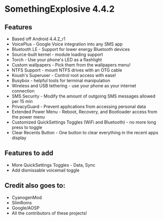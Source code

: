 SomethingExplosive 4.4.2
========================

Features
--------
* Based off Android 4.4.2_r1
* VoicePlus - Google Voice integration into any SMS app
* Bluetooth LE - Support for lower energy Bluetooth devices
* Source-built kernel - module loading support
* Torch - Use your phone's LED as a flashlight 
* Custom wallpapers - Pick them from the wallpapers menu!
* NTFS Support - mount NTFS drives with an OTG cable
* Koush's Superuser - Control root access with ease!
* Busybox - helpful tools for terminal manipulation
* Wireless and USB tethering - use your phone as your internet connection
* SMS Security - Modify the amount of outgoing SMS messages allowed per 15 min
* PrivacyGuard - Prevent applications from accessing personal data
* Extended Power Menu - Reboot, Recovery, and Bootloader access from the power menu
* Customized QuickSettings Toggles (WiFi and Bluetooth) - no more long press to toggle
* Clear Recents Button - One button to clear everything in the recent apps display

Features to add
---------------
* More QuickSettings Toggles - Data, Sync
* Add dismissable voicemail toggle

Credit also goes to:
---------------
* CyanogenMod
* SlimRoms
* Google/AOSP
* All the contributors of these projects!

